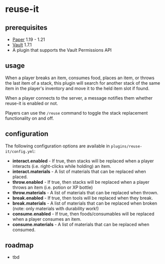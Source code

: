 # reuse-it

## prerequisites

 * [Paper](https://papermc.io/downloads) 1.19 - 1.21
 * [Vault](https://github.com/MilkBowl/VaultAPI) 1.7.1
 * A plugin that supports the Vault Permissions API

## usage

When a player breaks an item, consumes food, places an item, or throws the last item of a stack, this plugin
will search for another stack of the same item in the player's inventory and move it to the held item slot if found.

When a player connects to the server, a message notifies them whether reuse-it is enabled or not.

Players can use the `/reuse` command to toggle the stack replacement functionality on and off.


## configuration

The following configuration options are available in `plugins/reuse-it/config.yml`:

 * **interact.enabled** - If true, then stacks will be replaced when a player interacts (i.e. right-clicks while holding) an item.
 * **interact.materials** - A list of materials that can be replaced when placed.
 * **throw.enabled** - If true, then stacks will be replaced when a player throws an item (i.e. potion or XP bottle)
 * **throw.materials** - A list of materials that can be replaced when thrown.
 * **break.enabled** - If true, then tools will be replaced when they break.
 * **break.materials** - A list of materials that can be replaced when broken (note: only materials with durability work!)
 * **consume.enabled** - If true, then foods/consumables will be replaced when a player consumes an item.
 * **consume.materials** - A list of materials that can be replaced when consumed.

## roadmap

 * tbd

